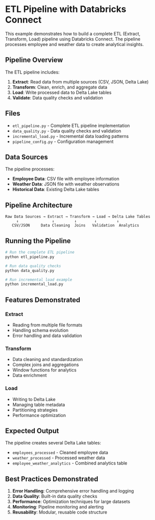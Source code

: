# ETL Pipeline with Databricks Connect

This example demonstrates how to build a complete ETL (Extract, Transform, Load) pipeline using Databricks Connect. The pipeline processes employee and weather data to create analytical insights.

## Pipeline Overview

The ETL pipeline includes:

1. **Extract**: Read data from multiple sources (CSV, JSON, Delta Lake)
2. **Transform**: Clean, enrich, and aggregate data
3. **Load**: Write processed data to Delta Lake tables
4. **Validate**: Data quality checks and validation

## Files

- `etl_pipeline.py` - Complete ETL pipeline implementation
- `data_quality.py` - Data quality checks and validation
- `incremental_load.py` - Incremental data loading patterns
- `pipeline_config.py` - Configuration management

## Data Sources

The pipeline processes:
- **Employee Data**: CSV file with employee information
- **Weather Data**: JSON file with weather observations
- **Historical Data**: Existing Delta Lake tables

## Pipeline Architecture

```
Raw Data Sources → Extract → Transform → Load → Delta Lake Tables
     ↓               ↓         ↓        ↓         ↓
   CSV/JSON     Data Cleaning  Joins   Validation  Analytics
```

## Running the Pipeline

```bash
# Run the complete ETL pipeline
python etl_pipeline.py

# Run data quality checks
python data_quality.py

# Run incremental load example
python incremental_load.py
```

## Features Demonstrated

### Extract
- Reading from multiple file formats
- Handling schema evolution
- Error handling and data validation

### Transform
- Data cleaning and standardization
- Complex joins and aggregations
- Window functions for analytics
- Data enrichment

### Load
- Writing to Delta Lake
- Managing table metadata
- Partitioning strategies
- Performance optimization

## Expected Output

The pipeline creates several Delta Lake tables:
- `employees_processed` - Cleaned employee data
- `weather_processed` - Processed weather data
- `employee_weather_analytics` - Combined analytics table

## Best Practices Demonstrated

1. **Error Handling**: Comprehensive error handling and logging
2. **Data Quality**: Built-in data quality checks
3. **Performance**: Optimization techniques for large datasets
4. **Monitoring**: Pipeline monitoring and alerting
5. **Reusability**: Modular, reusable code structure 